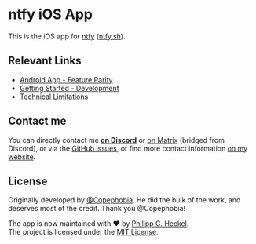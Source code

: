 #  ntfy iOS App

This is the iOS app for [ntfy](https://github.com/binwiederhier/ntfy) ([ntfy.sh](https://ntfy.sh)).

## Relevant Links

- [Android App - Feature Parity](docs/FEATURE_PARITY.md)
- [Getting Started - Development](docs/GETTING_STARTED.md)
- [Technical Limitations](docs/TECHNICAL_LIMITATIONS.md)

## Contact me

You can directly contact me **[on Discord](https://discord.gg/cT7ECsZj9w)** or [on Matrix](https://matrix.to/#/#ntfy:matrix.org) 
(bridged from Discord), or via the [GitHub issues](https://github.com/binwiederhier/ntfy/issues), or find more contact information
[on my website](https://heckel.io/about).

## License

Originally developed by [@Copephobia](https://github.com/Copephobia). He did the bulk of the work, and deserves most
of the credit. Thank you @Copephobia!

The app is now maintained with ❤️ by [Philipp C. Heckel](https://heckel.io).   
The project is licensed under the [MIT License](LICENSE).

